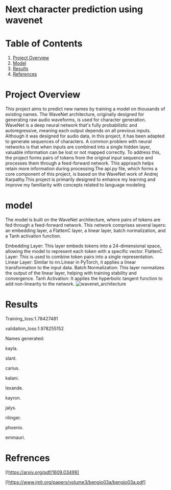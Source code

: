 # Next character prediction using wavenet


# Table of Contents
1. [Project Overview](#project-overview)
3. [Model](#model)
4. [Results](#results)
7. [References](#references)

# Project Overview
This project aims to predict new names by training a model on thousands of existing names. The WaveNet architecture, originally designed for generating raw audio waveforms, is used for character generation. WaveNet is a deep neural network that's fully probabilistic and autoregressive, meaning each output depends on all previous inputs. Although it was designed for audio data, in this project, it has been adapted to generate sequences of characters.
A common problem with neural networks is that when inputs are combined into a single hidden layer, valuable information can be lost or not mapped correctly. To address this, the project forms pairs of tokens from the original input sequence and processes them through a feed-forward network. This approach helps retain more information during processing.The api.py file, which forms a core component of this project, is based on the WaveNet work of Andrej Karpathy.This project is primarily designed to enhance my learning and improve my familiarity with concepts related to language modeling 

# model

The model is built on the WaveNet architecture, where pairs of tokens are fed through a feed-forward network. This network comprises several layers: an embedding layer, a FlattenC layer, a linear layer, batch normalization, and a Tanh activation function.

Embedding Layer: This layer embeds tokens into a 24-dimensional space, allowing the model to represent each token with a specific vector.
FlattenC Layer: This is used to combine token pairs into a single representation.
Linear Layer: Similar to nn.Linear in PyTorch, it applies a linear transformation to the input data.
Batch Normalization: This layer normalizes the output of the linear layer, helping with training stability and convergence.
Tanh Activation: It applies the hyperbolic tangent function to add non-linearity to the network.
    ![wavenet_architecture](wavenet/wavenet.png)

# Results
Training_loss:1.78427481

validation_loss:1.978255152

Names generated:

kayla.

slant.

carius.

kalani.

lexande.

kayron.

jalys.

rilinger.

phoenix.

emmauri.

# Refrences

[!https://arxiv.org/pdf/1609.03499]

[!https://www.jmlr.org/papers/volume3/bengio03a/bengio03a.pdf]
